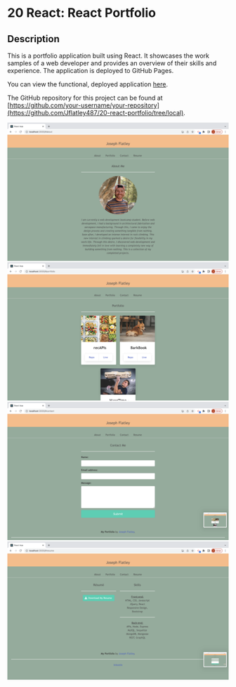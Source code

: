 # 20 React: React Portfolio

## Description

This is a portfolio application built using React. It showcases the work samples of a web developer and provides an overview of their skills and experience. The application is deployed to GitHub Pages.

You can view the functional, deployed application [here](https://your-deployed-application-url/).

The GitHub repository for this project can be found at [https://github.com/your-username/your-repository](https://github.com/Jflatley487/20-react-portfolio/tree/local).

![path/to/screenshot-1.png](https://github.com/Jflatley487/20-react-portfolio/blob/98b4d4843747dbab6f451ce66ceb7259a6caab38/Screenshot%202023-07-05%20at%2010.05.45%20PM.png)
![[Screenshot 2](path/to/screenshot-2.png)](https://github.com/Jflatley487/20-react-portfolio/blob/527a893e153b343615d0cd3c74281273ce310273/Screenshot%202023-07-05%20at%2010.05.55%20PM.png)
![[Screenshot 3](path/to/screenshot-3.png)](https://github.com/Jflatley487/20-react-portfolio/blob/527a893e153b343615d0cd3c74281273ce310273/Screenshot%202023-07-05%20at%2010.05.58%20PM.png)
![path/to/screenshot-4.png](https://github.com/Jflatley487/20-react-portfolio/blob/527a893e153b343615d0cd3c74281273ce310273/Screenshot%202023-07-05%20at%2010.06.02%20PM.png)
